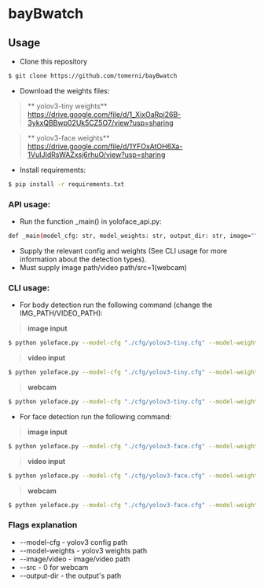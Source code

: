 # bayBwatch

## Usage

* Clone this repository
```bash
$ git clone https://github.com/tomerni/bayBwatch
```

* Download the weights files:
>** yolov3-tiny weights**
>https://drive.google.com/file/d/1_XixOaRpi26B-3ykxQBBwp02Uk5CZ5O7/view?usp=sharing

>** yolov3-face weights**
>https://drive.google.com/file/d/1YFOxAtOH6Xa-1VuIJIdRsWAZxsj6rhuO/view?usp=sharing

* Install requirements:
 ```bash
$ pip install -r requirements.txt
```

### API usage:

* Run the function _main() in yoloface_api.py:
```bash
def _main(model_cfg: str, model_weights: str, output_dir: str, image="", video="", src=None):
```
* Supply the relevant config and weights (See CLI usage for more information about the detection types).
* Must supply image path/video path/src=1(webcam)

### CLI usage:

* For body detection run the following command (change the IMG_PATH/VIDEO_PATH):

>**image input**
```bash
$ python yoloface.py --model-cfg "./cfg/yolov3-tiny.cfg" --model-weights "./model-weights/yolov3-tiny.weights" --image IMG_PATH --output-dir outputs/
```

>**video input**

```bash
$ python yoloface.py --model-cfg "./cfg/yolov3-tiny.cfg" --model-weights "./model-weights/yolov3-tiny.weights" --image VIDEO_PATH --output-dir outputs/
```

>**webcam**
```bash
$ python yoloface.py --model-cfg "./cfg/yolov3-tiny.cfg" --model-weights "./model-weights/yolov3-tiny.weights" --src 0 --output-dir outputs/
```

* For face detection run the following command:

>**image input**
```bash
$ python yoloface.py --model-cfg "./cfg/yolov3-face.cfg" --model-weights "./model-weights/yolov3-wider_16000.weights" --image IMG_PATH --output-dir outputs/
```

>**video input**

```bash
$ python yoloface.py --model-cfg "./cfg/yolov3-face.cfg" --model-weights "./model-weights/yolov3-wider_16000.weights" --image VIDEO_PATH --output-dir outputs/
```

>**webcam**
```bash
$ python yoloface.py --model-cfg "./cfg/yolov3-face.cfg" --model-weights "./model-weights/yolov3-wider_16000.weights" --src 0 --output-dir outputs/
```

### Flags explanation
* --model-cfg - yolov3 config path
* --model-weights - yolov3 weights path
* --image/video - image/video path
* --src - 0 for webcam
* --output-dir - the output's path
